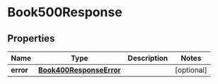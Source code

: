 

# Book500Response

## Properties

Name | Type | Description | Notes
------------ | ------------- | ------------- | -------------
**error** | [**Book400ResponseError**](Book400ResponseError.md) |  |  [optional]




